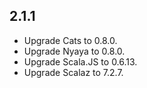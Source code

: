 ## 2.1.1

* Upgrade Cats          to 0.8.0.
* Upgrade Nyaya         to 0.8.0.
* Upgrade Scala.JS      to 0.6.13.
* Upgrade Scalaz        to 7.2.7.
